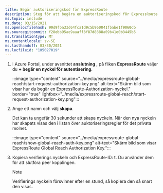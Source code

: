 ```yaml
---
title: Begär auktoriseringskod för ExpressRoute
description: Steg för att begära en auktoriseringskod för ExpressRoute.
ms.topic: include
ms.date: 03/15/2021
ms.openlocfilehash: 99d9fba33d64fca1d9c5b960041fbabe1f9060db
ms.sourcegitcommit: f28ebb95ae9aaaff3f87d8388a09b41e0b3445b5
ms.translationtype: MT
ms.contentlocale: sv-SE
ms.lasthandoff: 03/30/2021
ms.locfileid: "105027019"
---
```

<!-- used in expressroute-global-reach-private-cloud.md and create-ipsec-tunnel.md -->

1. I Azure Portal, under avsnittet **anslutning** , på fliken **ExpressRoute** väljer du **+ begär en nyckel för autentisering**. 

   :::image type="content" source="../media/expressroute-global-reach/start-request-authorization-key.png" alt-text="Skärm bild som visar hur du begär en ExpressRoute-Authorization-nyckel." border="true" lightbox="../media/expressroute-global-reach/start-request-authorization-key.png":::

1. Ange ett namn och välj **skapa**. 
      
   Det kan ta ungefär 30 sekunder att skapa nyckeln. När den nya nyckeln har skapats visas den i listan över auktoriseringsregler för det privata molnet.

   :::image type="content" source="../media/expressroute-global-reach/show-global-reach-auth-key.png" alt-text="Skärm bild som visar ExpressRoute Global Reach Authorization Key.":::
  
1. Kopiera verifierings nyckeln och ExpressRoute-ID: t. Du använder dem för att slutföra peer kopplingen.  

   > [!NOTE]
   > Verifierings nyckeln försvinner efter en stund, så kopiera den så snart den visas.